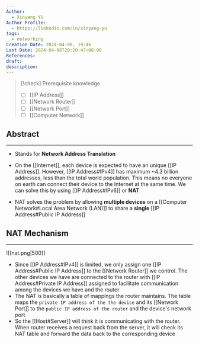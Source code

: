 ```yaml
---
Author:
  - Xinyang YU
Author Profile:
  - https://linkedin.com/in/xinyang-yu
tags:
  - networking
Creation Date: 2024-04-08, 19:46
Last Date: 2024-04-08T20:20:47+08:00
References: 
draft: 
description: 
---
```

>[!check] Prerequisite knowledge
> - [ ] [[IP Address]]
> - [ ] [[Network Router]]
> - [ ] [[Network Port]]
> - [ ] [[Computer Network]]
## Abstract
---
- Stands for **Network Address Translation**
- On the [[Internet]], each device is expected to have an unique [[IP Address]]. However, [[IP Address#IPv4]] has maximum ~4.3 billion addresses, less than the total world population. This means no everyone on earth can connect their device to the Internet at the same time. We can solve this by using [[IP Address#IPv6]] or **NAT**


- NAT solves the problem by allowing **multiple devices** on a [[Computer Network#Local Area Network (LAN)]] to share a **single** [[IP Address#Public IP Address]]

## NAT Mechanism
---
![[nat.png|500]]

- Since [[IP Address#IPv4]] is limited, we only assign one [[IP Address#Public IP Address]] to the [[Network Router]] we control. The other devices we have are connected to the router with [[IP Address#Private IP Address]] assigned to facilitate communication among the devices we have and the router 
- The NAT is basically a table of mappings the router maintains. The table maps the `private IP address of the the device` and its [[Network Port]] to the `public IP address of the router` and the device's network port
- So the [[Host#Server]] will think it is communicating with the router. When router receives a request back from the server, it will check its NAT table and forward the data back to the corresponding device 